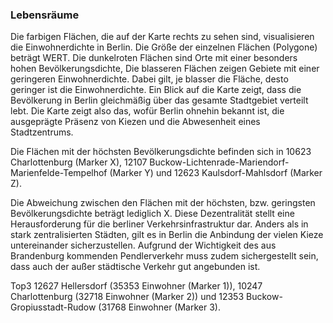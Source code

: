 ### Lebensräume

Die farbigen Flächen, die auf der Karte rechts zu sehen sind, visualisieren die Einwohnerdichte in Berlin. Die Größe der 
einzelnen Flächen (Polygone) beträgt WERT. Die dunkelroten Flächen sind Orte mit einer besonders hohen Bevölkerungsdichte,
Die blasseren Flächen zeigen Gebiete mit einer geringeren Einwohnerdichte. Dabei gilt, je blasser die Fläche, desto 
geringer ist die Einwohnerdichte. Ein Blick auf die Karte zeigt, dass die Bevölkerung in Berlin gleichmäßig über das 
gesamte Stadtgebiet verteilt lebt. Die Karte zeigt also das, wofür Berlin ohnehin bekannt ist, die ausgeprägte Präsenz von
Kiezen und die Abwesenheit eines Stadtzentrums. 

Die Flächen mit der höchsten Bevölkerungsdichte befinden sich in 
10623 Charlottenburg (Marker X), 
12107 Buckow-Lichtenrade-Mariendorf-Marienfelde-Tempelhof (Marker Y) und 
12623 Kaulsdorf-Mahlsdorf (Marker Z). 

Die Abweichung zwischen den Flächen mit der höchsten, bzw. geringsten Bevölkerungsdichte beträgt lediglich X. Diese Dezentralität 
stellt eine Herausforderung für die berliner Verkehrsinfrastruktur dar. Anders als in stark zentralisierten Städten, 
gilt es in Berlin die Anbindung der vielen Kieze untereinander sicherzustellen. Aufgrund der Wichtigkeit des
aus Brandenburg kommenden Pendlerverkehr muss zudem sichergestellt sein, dass auch der außer städtische Verkehr 
gut angebunden ist.

Top3
12627 Hellersdorf (35353 Einwohner (Marker 1)), 
10247 Charlottenburg (32718 Einwohner (Marker 2)) und 
12353 Buckow-Gropiusstadt-Rudow (31768 Einwohner (Marker 3).